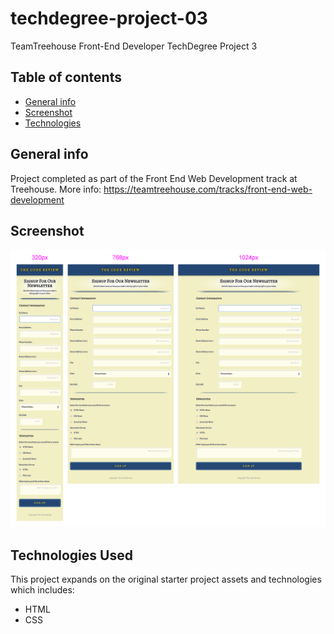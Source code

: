 # techdegree-project-03

TeamTreehouse Front-End Developer TechDegree Project 3

## Table of contents

- [General info](#general-info)
- [Screenshot](#screenshot)
- [Technologies](#technologies)

## General info

Project completed as part of the Front End Web Development track at Treehouse. More info: https://teamtreehouse.com/tracks/front-end-web-development

## Screenshot

![ScreenShots](screenshots.png)

## Technologies Used

This project expands on the original starter project assets and technologies which includes:

- HTML
- CSS
